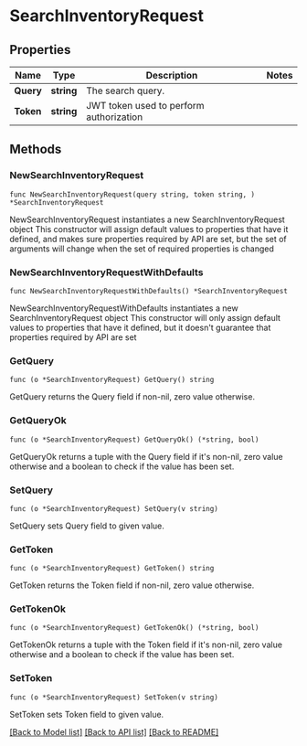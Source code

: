 # SearchInventoryRequest

## Properties

Name | Type | Description | Notes
------------ | ------------- | ------------- | -------------
**Query** | **string** | The search query. | 
**Token** | **string** | JWT token used to perform authorization | 

## Methods

### NewSearchInventoryRequest

`func NewSearchInventoryRequest(query string, token string, ) *SearchInventoryRequest`

NewSearchInventoryRequest instantiates a new SearchInventoryRequest object
This constructor will assign default values to properties that have it defined,
and makes sure properties required by API are set, but the set of arguments
will change when the set of required properties is changed

### NewSearchInventoryRequestWithDefaults

`func NewSearchInventoryRequestWithDefaults() *SearchInventoryRequest`

NewSearchInventoryRequestWithDefaults instantiates a new SearchInventoryRequest object
This constructor will only assign default values to properties that have it defined,
but it doesn't guarantee that properties required by API are set

### GetQuery

`func (o *SearchInventoryRequest) GetQuery() string`

GetQuery returns the Query field if non-nil, zero value otherwise.

### GetQueryOk

`func (o *SearchInventoryRequest) GetQueryOk() (*string, bool)`

GetQueryOk returns a tuple with the Query field if it's non-nil, zero value otherwise
and a boolean to check if the value has been set.

### SetQuery

`func (o *SearchInventoryRequest) SetQuery(v string)`

SetQuery sets Query field to given value.


### GetToken

`func (o *SearchInventoryRequest) GetToken() string`

GetToken returns the Token field if non-nil, zero value otherwise.

### GetTokenOk

`func (o *SearchInventoryRequest) GetTokenOk() (*string, bool)`

GetTokenOk returns a tuple with the Token field if it's non-nil, zero value otherwise
and a boolean to check if the value has been set.

### SetToken

`func (o *SearchInventoryRequest) SetToken(v string)`

SetToken sets Token field to given value.



[[Back to Model list]](../README.md#documentation-for-models) [[Back to API list]](../README.md#documentation-for-api-endpoints) [[Back to README]](../README.md)


